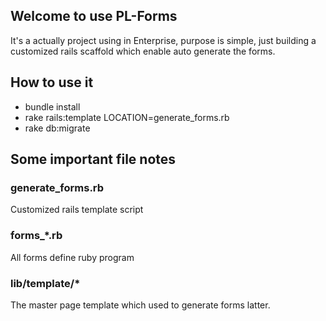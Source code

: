 ## Welcome to use PL-Forms

It's a actually project using in Enterprise, purpose is simple, just building a customized rails scaffold which enable auto generate the forms.

## How to use it

* bundle install
* rake rails:template LOCATION=generate_forms.rb
* rake db:migrate

## Some important file notes

### generate_forms.rb

Customized rails template script

### forms_*.rb

All forms define ruby program

### lib/template/*

The master page template which used to generate forms latter.